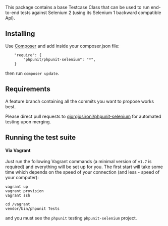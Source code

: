 This package contains a base Testcase Class that can be used to run end-to-end tests against Selenium 2 (using its Selenium 1 backward compatible Api).

Installing
---

Use [Composer](https://getcomposer.org) and add inside your composer.json file:

```
    "require": {
        "phpunit/phpunit-selenium": "*",
    }
```

then run `composer update`.

Requirements
---

A feature branch containing all the commits you want to propose works best.

Please direct pull requests to [giorgiosironi/phpunit-selenium](https://github.com/giorgiosironi/phpunit-selenium) for automated testing upon merging.

Running the test suite
---

#### Via Vagrant

Just run the following Vagrant commands (a minimal version of `v1.7` is required) and everything will be set up for you. The first start will take some time which depends on the speed of your connection (and less - speed of your computer):

    vagrant up
    vagrant provision
    vagrant ssh

    cd /vagrant
    vendor/bin/phpunit Tests
 
and you must see the `phpunit` testing `phpunit-selenium` project.

